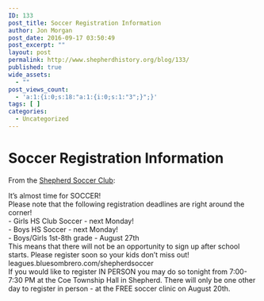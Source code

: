 ```yaml
---
ID: 133
post_title: Soccer Registration Information
author: Jon Morgan
post_date: 2016-09-17 03:50:49
post_excerpt: ""
layout: post
permalink: http://www.shepherdhistory.org/blog/133/
published: true
wide_assets:
  - ""
post_views_count:
  - 'a:1:{i:0;s:18:"a:1:{i:0;s:1:"3";}";}'
tags: [ ]
categories:
  - Uncategorized
---
```

<h1 class="c2 c4">Soccer Registration Information</h1>

From the <a class="c1" href="https://www.google.com/url?q=https://www.facebook.com/shepherdsoccerclub/posts/1337949992899652&amp;sa=D&amp;ust=1470959532118000&amp;usg=AFQjCNEQ1M0hiIj3zIAndHp8OK2adb8nSg">Shepherd Soccer Club</a>:

It’s almost time for SOCCER!<br />Please note that the following registration deadlines are right around the corner!<br />- Girls HS Club Soccer - next Monday!<br />- Boys HS Soccer - next Monday!<br />- Boys/Girls 1st-8th grade - August 27th<br />This means that there will not be an opportunity to sign up after school starts. Please register soon so your kids don’t miss out!<br />leagues.bluesombrero.com/shepherdsoccer<br />If you would like to register IN PERSON you may do so tonight from 7:00-7:30 PM at the Coe Township Hall in Shepherd. There will only be one other day to register in person - at the FREE soccer clinic on August 20th.